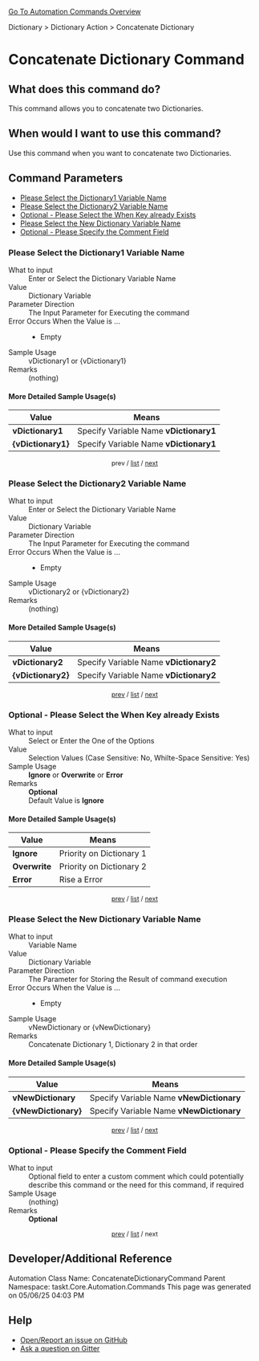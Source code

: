<!--TITLE: Concatenate Dictionary Command -->
<!-- SUBTITLE: a command in the Dictionary group. -->
[Go To Automation Commands Overview](/automation-commands.md)


Dictionary &gt; Dictionary Action &gt; Concatenate Dictionary


# Concatenate Dictionary Command


## What does this command do?
This command allows you to concatenate two Dictionaries.


## When would I want to use this command?
Use this command when you want to concatenate two Dictionaries.


<a id="param_list"></a>
## Command Parameters
- [Please Select the Dictionary1 Variable Name](#param_0)
- [Please Select the Dictionary2 Variable Name](#param_1)
- [Optional - Please Select the When Key already Exists](#param_2)
- [Please Select the New Dictionary Variable Name](#param_3)
- [Optional - Please Specify the Comment Field](#param_4)


<a id="param_0"></a>
### Please Select the Dictionary1 Variable Name


<dl>
<dt>What to input</dt><dd>Enter or Select the Dictionary Variable Name</dd>
<dt>Value</dt><dd>Dictionary Variable</dd>
<dt>Parameter Direction</dt><dd>The Input Parameter for Executing the command</dd>
<dt>Error Occurs When the Value is ...</dt><dd><ul>
<li>Empty</li>
</ul></dd>
<dt>Sample Usage</dt><dd>vDictionary1 or {vDictionary1}</dd>
<dt>Remarks</dt><dd>(nothing)</dd>
</dl>




#### More Detailed Sample Usage(s)
| Value | Means |
|---|---|
| <strong>vDictionary1</strong> | Specify Variable Name **vDictionary1** |
| <strong>{vDictionary1}</strong> | Specify Variable Name **vDictionary1** |


<div style="font-size: 90%; text-align: center">


prev / [list](#param_list) / [next](#param_1)


</div>


<a id="param_1"></a>
### Please Select the Dictionary2 Variable Name


<dl>
<dt>What to input</dt><dd>Enter or Select the Dictionary Variable Name</dd>
<dt>Value</dt><dd>Dictionary Variable</dd>
<dt>Parameter Direction</dt><dd>The Input Parameter for Executing the command</dd>
<dt>Error Occurs When the Value is ...</dt><dd><ul>
<li>Empty</li>
</ul></dd>
<dt>Sample Usage</dt><dd>vDictionary2 or {vDictionary2}</dd>
<dt>Remarks</dt><dd>(nothing)</dd>
</dl>




#### More Detailed Sample Usage(s)
| Value | Means |
|---|---|
| <strong>vDictionary2</strong> | Specify Variable Name **vDictionary2** |
| <strong>{vDictionary2}</strong> | Specify Variable Name **vDictionary2** |


<div style="font-size: 90%; text-align: center">


[prev](#param_1) / [list](#param_list) / [next](#param_2)


</div>


<a id="param_2"></a>
### Optional - Please Select the When Key already Exists


<dl>
<dt>What to input</dt><dd>Select or Enter the One of the Options</dd>
<dt>Value</dt><dd>Selection Values (Case Sensitive: No, Whilte-Space Sensitive: Yes)</dd>
<dt>Sample Usage</dt><dd><strong>Ignore</strong> or  <strong>Overwrite</strong> or  <strong>Error</strong></dd>
<dt>Remarks</dt><dd><strong>Optional</strong><br>Default Value is <strong>Ignore</strong></dd>
</dl>




#### More Detailed Sample Usage(s)
| Value | Means |
|---|---|
| <strong>Ignore</strong> | Priority on Dictionary 1 |
| <strong>Overwrite</strong> | Priority on Dictionary 2 |
| <strong>Error</strong> | Rise a Error |


<div style="font-size: 90%; text-align: center">


[prev](#param_2) / [list](#param_list) / [next](#param_3)


</div>


<a id="param_3"></a>
### Please Select the New Dictionary Variable Name


<dl>
<dt>What to input</dt><dd>Variable Name</dd>
<dt>Value</dt><dd>Dictionary Variable</dd>
<dt>Parameter Direction</dt><dd>The Parameter for Storing the Result of command execution</dd>
<dt>Error Occurs When the Value is ...</dt><dd><ul>
<li>Empty</li>
</ul></dd>
<dt>Sample Usage</dt><dd>vNewDictionary or {vNewDictionary}</dd>
<dt>Remarks</dt><dd>Concatenate Dictionary 1, Dictionary 2 in that order</dd>
</dl>




#### More Detailed Sample Usage(s)
| Value | Means |
|---|---|
| <strong>vNewDictionary</strong> | Specify Variable Name **vNewDictionary** |
| <strong>{vNewDictionary}</strong> | Specify Variable Name **vNewDictionary** |


<div style="font-size: 90%; text-align: center">


[prev](#param_3) / [list](#param_list) / [next](#param_4)


</div>


<a id="param_4"></a>
### Optional - Please Specify the Comment Field


<dl>
<dt>What to input</dt><dd>Optional field to enter a custom comment which could potentially describe this command or the need for this command, if required</dd>
<dt>Sample Usage</dt><dd>(nothing)</dd>
<dt>Remarks</dt><dd><strong>Optional</strong><br></dd>
</dl>




<div style="font-size: 90%; text-align: center">


[prev](#param_4) / [list](#param_list) / next


</div>


## Developer/Additional Reference
Automation Class Name: ConcatenateDictionaryCommand
Parent Namespace: taskt.Core.Automation.Commands
This page was generated on 05/06/25 04:03 PM


## Help
- [Open/Report an issue on GitHub](https://github.com/rcktrncn/taskt/issues/new)
- [Ask a question on Gitter](https://gitter.im/taskt-rpa/Lobby)
